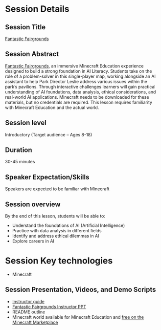 # Session Details

## Session Title
[Fantastic Fairgrounds](https://education.minecraft.net/lessons/fantastic-fairgrounds)

## Session Abstract
[Fantastic Fairgrounds](https://education.minecraft.net/lessons/fantastic-fairgrounds), an immersive Minecraft Education experience designed to build a strong foundation in AI Literacy. Students take on the role of a problem-solver in this single-player map, working alongside an AI assistant to help Park Director Leslie address various issues within the park’s pavilions. Through interactive challenges learners will gain practical understanding of AI foundations, data analysis, ethical considerations, and real-world AI applications. Minecraft needs to be downloaded for these materials, but no credentials are required. This lesson requires familiarity with Minecraft Education and the actual world.

## Session level
Introductory (Target audience – Ages 8-18)

## Duration
30-45 minutes

## Speaker Expectation/Skills
Speakers are expected to be familiar with Minecraft

## Session overview
By the end of this lesson, students will be able to:
- Understand the foundations of AI (Artificial Intelligence)
- Practice with data analysis in different fields
- Identify and address ethical dilemmas in AI
- Explore careers in AI

# Session Key technologies
- Minecraft

## Session Presentation, Videos, and Demo Scripts
- [Instructor guide](https://aka.ms/FantasticFairgroundsEduGuide)
- [Fantastic Fairgrounds Instructor PPT](https://aka.ms/FantasticFairgroundsPPT)
- README outline
- Minecraft world available for Minecraft Education and [free on the Minecraft Marketplace](https://www.minecraft.net/marketplace/pdp?id=d24d84a8-cf87-4919-a478-46b2d41a5126)
